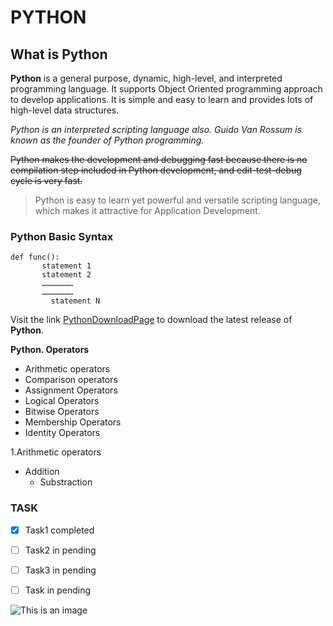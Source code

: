 # PYTHON

## What is Python

**Python** is a general purpose, dynamic, high-level, and interpreted programming language. It supports Object Oriented programming approach to develop applications. It is simple and easy to learn and provides lots of high-level data structures.

*Python is an interpreted scripting language also. Guido Van Rossum is known as the founder of Python programming.*

~~Python makes the development and debugging fast because there is no compilation step included in Python development, and edit-test-debug cycle is very fast.~~



>Python is easy to learn yet powerful and versatile scripting language, which makes it attractive for Application Development.

### Python Basic Syntax

```
def func():  
       statement 1  
       statement 2  
       …………………  
       …………………  
         statement N  
```

Visit the link [PythonDownloadPage](https://www.python.org/downloads/) to download the latest release of **Python**.


**Python. Operators**

- Arithmetic operators
- Comparison operators
- Assignment Operators
- Logical Operators
- Bitwise Operators
- Membership Operators
- Identity Operators

1.Arithmetic operators
 - Addition
   - Substraction


### TASK

- [X] Task1 completed
- [ ] Task2 in pending
- [ ] Task3 in pending
- [ ] Task in pending


![This is an image](https://myoctocat.com/assets/images/base-octocat.svg)


